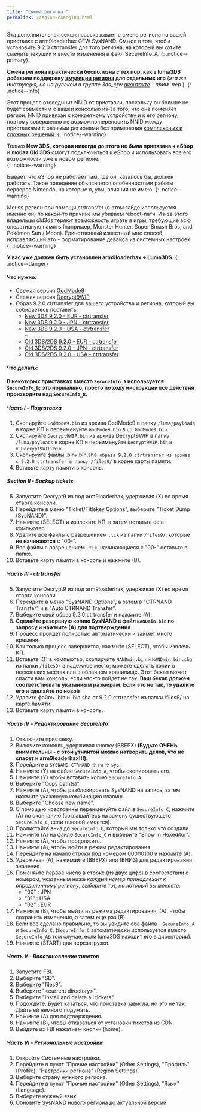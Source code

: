 ```yaml
---
title: "Смена региона "
permalink: /region-changing.html
---
```


Эта дополнительная секция рассказывает о смене региона на вашей приставке с arm9loaderhax CFW SysNAND. Смысл в том, чтобы установить 9.2.0 ctrtransfer для того региона, на который вы хотите сменить текущий и внести изменения в файл SecureInfo_A.
{: .notice--primary}

**Смена региона практически бесполезна с тех пор, как в luma3DS добавили поддержку [эмуляции региона](https://github.com/AuroraWright/Luma3DS/wiki/Options-and-usage) для отдельных игр** (*эта же инструкция, но на русском в группе 3ds_cfw [вконтакте](https://vk.com/topic-125012133_34680173) - прим. пер.*).
{: .notice--info}

Этот процесс отсоединит NNID от приставки, поскольку он больше не будет совместим с вашей консолью из-за того, что она поменяет регион. NNID привязан к конкретному устройству и к его региону, поэтому совершенно не возможно переносить NNID между приставками с разными регионами без применения [комплексных и сложных решений](https://gist.githubusercontent.com/yifanlu/e80db121d38aceb8cca0e03cefd5853b/raw/3c4dd89869156ca0f945a2791e699acfdb32b510/gistfile1.txt).
{: .notice--warning}

Только **New 3DS, которая никогда до этого не была привязана к eShop** и **любая Old 3DS** смогут подключиться к eShop и использовать все его возможности уже в новом регионе.  
{: .notice--warning}

Бывает, что eShop не работает там, где он, казалось бы, должен работать. Такое поведение объясняется особенностями работы серверов Nintendo, на которые я, увы, влияния не имею. 
{: .notice--warning}

Меняя регион при помощи ctrtransfer (в этом гайде используется именно он) по какой-то причине мы убиваем reboot-патч. Из-за этого владельцы old3ds теряют возможность играть в игры, требующие всю оперативную память (например, Monster Hunter, Super Smash Bros, and Pokémon Sun / Moon). Единственный известный мне способ, исправляющий это - форматирование девайса из системных настроек. 
{: .notice--warning}

**У вас уже должен быть установлен arm9loaderhax + Luma3DS.**
{: .notice--danger}

#### Что нужно: 

* Свежая версия [GodMode9](https://github.com/d0k3/GodMode9/releases/)
* Свежая версия [Decrypt9WIP](https://github.com/d0k3/Decrypt9WIP/releases/latest)
* Образ 9.2.0 ctrtransfer для вашего устройства и региона, который вы собираетесь поставить:
  +    [New 3DS 9.2.0 - EUR - ctrtransfer](magnet:?xt=urn:btih:fed7bfeec0e52b42a77467cfb6ffd3e9dd2d5a70&dn=9.2.0-20E%5Fctrtransfer%5Fn3ds.zip&tr=udp%3A%2F%2Ftracker.coppersurfer.tk%3A6969%2Fannounce&tr=udp%3A%2F%2Ftracker.opentrackr.org%3A1337%2Fannounce&tr=http%3A%2F%2Ftracker.opentrackr.org%3A1337%2Fannounce&tr=udp%3A%2F%2Fzer0day.ch%3A1337%2Fannounce&tr=udp%3A%2F%2Ftracker.leechers-paradise.org%3A6969%2Fannounce&tr=http%3A%2F%2Fexplodie.org%3A6969%2Fannounce&tr=udp%3A%2F%2Fexplodie.org%3A6969%2Fannounce&tr=udp%3A%2F%2F9.rarbg.com%3A2710%2Fannounce&tr=udp%3A%2F%2Fp4p.arenabg.com%3A1337%2Fannounce&tr=http%3A%2F%2Fp4p.arenabg.com%3A1337%2Fannounce&tr=udp%3A%2F%2Ftracker.aletorrenty.pl%3A2710%2Fannounce&tr=http%3A%2F%2Ftracker.aletorrenty.pl%3A2710%2Fannounce&tr=http%3A%2F%2Ftracker1.wasabii.com.tw%3A6969%2Fannounce&tr=http%3A%2F%2Ftracker.baravik.org%3A6970%2Fannounce&tr=http%3A%2F%2Ftracker.tfile.me%2Fannounce&tr=udp%3A%2F%2Ftorrent.gresille.org%3A80%2Fannounce&tr=http%3A%2F%2Ftorrent.gresille.org%2Fannounce&tr=udp%3A%2F%2Ftracker.yoshi210.com%3A6969%2Fannounce&tr=udp%3A%2F%2Ftracker.tiny-vps.com%3A6969%2Fannounce&tr=udp%3A%2F%2Ftracker.filetracker.pl%3A8089%2Fannounce)   
  +    [New 3DS 9.2.0 - JPN - ctrtransfer](magnet:?xt=urn:btih:b22d67fd02b3b0e30ac991e451db0f2d32e7beca&dn=9.2.0-20J%5Fctrtransfer%5Fn3ds.zip&tr=udp%3A%2F%2Ftracker.coppersurfer.tk%3A6969%2Fannounce&tr=udp%3A%2F%2Ftracker.opentrackr.org%3A1337%2Fannounce&tr=http%3A%2F%2Ftracker.opentrackr.org%3A1337%2Fannounce&tr=udp%3A%2F%2Fzer0day.ch%3A1337%2Fannounce&tr=udp%3A%2F%2Ftracker.leechers-paradise.org%3A6969%2Fannounce&tr=http%3A%2F%2Fexplodie.org%3A6969%2Fannounce&tr=udp%3A%2F%2Fexplodie.org%3A6969%2Fannounce&tr=udp%3A%2F%2F9.rarbg.com%3A2710%2Fannounce&tr=udp%3A%2F%2Fp4p.arenabg.com%3A1337%2Fannounce&tr=http%3A%2F%2Fp4p.arenabg.com%3A1337%2Fannounce&tr=udp%3A%2F%2Ftracker.aletorrenty.pl%3A2710%2Fannounce&tr=http%3A%2F%2Ftracker.aletorrenty.pl%3A2710%2Fannounce&tr=http%3A%2F%2Ftracker1.wasabii.com.tw%3A6969%2Fannounce&tr=http%3A%2F%2Ftracker.baravik.org%3A6970%2Fannounce&tr=http%3A%2F%2Ftracker.tfile.me%2Fannounce&tr=udp%3A%2F%2Ftorrent.gresille.org%3A80%2Fannounce&tr=http%3A%2F%2Ftorrent.gresille.org%2Fannounce&tr=udp%3A%2F%2Ftracker.yoshi210.com%3A6969%2Fannounce&tr=udp%3A%2F%2Ftracker.tiny-vps.com%3A6969%2Fannounce&tr=udp%3A%2F%2Ftracker.filetracker.pl%3A8089%2Fannounce)     
  +    [New 3DS 9.2.0 - USA - ctrtransfer](magnet:?xt=urn:btih:985d47442dc470d1b9f908256bed041c63885f60&dn=9.2.0-20U%5Fctrtransfer%5Fn3ds.zip&tr=udp%3A%2F%2Ftracker.coppersurfer.tk%3A6969%2Fannounce&tr=udp%3A%2F%2Ftracker.opentrackr.org%3A1337%2Fannounce&tr=http%3A%2F%2Ftracker.opentrackr.org%3A1337%2Fannounce&tr=udp%3A%2F%2Fzer0day.ch%3A1337%2Fannounce&tr=udp%3A%2F%2Ftracker.leechers-paradise.org%3A6969%2Fannounce&tr=http%3A%2F%2Fexplodie.org%3A6969%2Fannounce&tr=udp%3A%2F%2Fexplodie.org%3A6969%2Fannounce&tr=udp%3A%2F%2F9.rarbg.com%3A2710%2Fannounce&tr=udp%3A%2F%2Fp4p.arenabg.com%3A1337%2Fannounce&tr=http%3A%2F%2Fp4p.arenabg.com%3A1337%2Fannounce&tr=udp%3A%2F%2Ftracker.aletorrenty.pl%3A2710%2Fannounce&tr=http%3A%2F%2Ftracker.aletorrenty.pl%3A2710%2Fannounce&tr=http%3A%2F%2Ftracker1.wasabii.com.tw%3A6969%2Fannounce&tr=http%3A%2F%2Ftracker.baravik.org%3A6970%2Fannounce&tr=http%3A%2F%2Ftracker.tfile.me%2Fannounce&tr=udp%3A%2F%2Ftorrent.gresille.org%3A80%2Fannounce&tr=http%3A%2F%2Ftorrent.gresille.org%2Fannounce&tr=udp%3A%2F%2Ftracker.yoshi210.com%3A6969%2Fannounce&tr=udp%3A%2F%2Ftracker.tiny-vps.com%3A6969%2Fannounce&tr=udp%3A%2F%2Ftracker.filetracker.pl%3A8089%2Fannounce)    
~
  +    [Old 3DS/2DS 9.2.0 - EUR - ctrtransfer](magnet:?xt=urn:btih:8d6142313971b08f92257e7fb1c1d5689e34ed78&dn=9.2.0-20E%5Fctrtransfer%5Fo3ds.zip&tr=udp%3A%2F%2Ftracker.coppersurfer.tk%3A6969%2Fannounce&tr=udp%3A%2F%2Ftracker.opentrackr.org%3A1337%2Fannounce&tr=http%3A%2F%2Ftracker.opentrackr.org%3A1337%2Fannounce&tr=udp%3A%2F%2Fzer0day.ch%3A1337%2Fannounce&tr=udp%3A%2F%2Ftracker.leechers-paradise.org%3A6969%2Fannounce&tr=http%3A%2F%2Fexplodie.org%3A6969%2Fannounce&tr=udp%3A%2F%2Fexplodie.org%3A6969%2Fannounce&tr=udp%3A%2F%2F9.rarbg.com%3A2710%2Fannounce&tr=udp%3A%2F%2Fp4p.arenabg.com%3A1337%2Fannounce&tr=http%3A%2F%2Fp4p.arenabg.com%3A1337%2Fannounce&tr=udp%3A%2F%2Ftracker.aletorrenty.pl%3A2710%2Fannounce&tr=http%3A%2F%2Ftracker.aletorrenty.pl%3A2710%2Fannounce&tr=http%3A%2F%2Ftracker1.wasabii.com.tw%3A6969%2Fannounce&tr=http%3A%2F%2Ftracker.baravik.org%3A6970%2Fannounce&tr=http%3A%2F%2Ftracker.tfile.me%2Fannounce&tr=udp%3A%2F%2Ftorrent.gresille.org%3A80%2Fannounce&tr=http%3A%2F%2Ftorrent.gresille.org%2Fannounce&tr=udp%3A%2F%2Ftracker.yoshi210.com%3A6969%2Fannounce&tr=udp%3A%2F%2Ftracker.tiny-vps.com%3A6969%2Fannounce&tr=udp%3A%2F%2Ftracker.filetracker.pl%3A8089%2Fannounce)     
  +    [Old 3DS/2DS 9.2.0 - JPN - ctrtransfer](magnet:?xt=urn:btih:24ad2b85e67013ef1f91178dca7ad2e40663b9b2&dn=9.2.0-20J%5Fctrtransfer%5Fo3ds.zip&tr=udp%3A%2F%2Ftracker.coppersurfer.tk%3A6969%2Fannounce&tr=udp%3A%2F%2Ftracker.opentrackr.org%3A1337%2Fannounce&tr=http%3A%2F%2Ftracker.opentrackr.org%3A1337%2Fannounce&tr=udp%3A%2F%2Fzer0day.ch%3A1337%2Fannounce&tr=udp%3A%2F%2Ftracker.leechers-paradise.org%3A6969%2Fannounce&tr=http%3A%2F%2Fexplodie.org%3A6969%2Fannounce&tr=udp%3A%2F%2Fexplodie.org%3A6969%2Fannounce&tr=udp%3A%2F%2F9.rarbg.com%3A2710%2Fannounce&tr=udp%3A%2F%2Fp4p.arenabg.com%3A1337%2Fannounce&tr=http%3A%2F%2Fp4p.arenabg.com%3A1337%2Fannounce&tr=udp%3A%2F%2Ftracker.aletorrenty.pl%3A2710%2Fannounce&tr=http%3A%2F%2Ftracker.aletorrenty.pl%3A2710%2Fannounce&tr=http%3A%2F%2Ftracker1.wasabii.com.tw%3A6969%2Fannounce&tr=http%3A%2F%2Ftracker.baravik.org%3A6970%2Fannounce&tr=http%3A%2F%2Ftracker.tfile.me%2Fannounce&tr=udp%3A%2F%2Ftorrent.gresille.org%3A80%2Fannounce&tr=http%3A%2F%2Ftorrent.gresille.org%2Fannounce&tr=udp%3A%2F%2Ftracker.yoshi210.com%3A6969%2Fannounce&tr=udp%3A%2F%2Ftracker.tiny-vps.com%3A6969%2Fannounce&tr=udp%3A%2F%2Ftracker.filetracker.pl%3A8089%2Fannounce)     
  +    [Old 3DS/2DS 9.2.0 - USA - ctrtransfer](magnet:?xt=urn:btih:1dc79a2a0babb45497961888f369423a93135e2b&dn=9.2.0-20U%5Fctrtransfer%5Fo3ds.zip&tr=udp%3A%2F%2Ftracker.coppersurfer.tk%3A6969%2Fannounce&tr=udp%3A%2F%2Ftracker.opentrackr.org%3A1337%2Fannounce&tr=http%3A%2F%2Ftracker.opentrackr.org%3A1337%2Fannounce&tr=udp%3A%2F%2Fzer0day.ch%3A1337%2Fannounce&tr=udp%3A%2F%2Ftracker.leechers-paradise.org%3A6969%2Fannounce&tr=http%3A%2F%2Fexplodie.org%3A6969%2Fannounce&tr=udp%3A%2F%2Fexplodie.org%3A6969%2Fannounce&tr=udp%3A%2F%2F9.rarbg.com%3A2710%2Fannounce&tr=udp%3A%2F%2Fp4p.arenabg.com%3A1337%2Fannounce&tr=http%3A%2F%2Fp4p.arenabg.com%3A1337%2Fannounce&tr=udp%3A%2F%2Ftracker.aletorrenty.pl%3A2710%2Fannounce&tr=http%3A%2F%2Ftracker.aletorrenty.pl%3A2710%2Fannounce&tr=http%3A%2F%2Ftracker1.wasabii.com.tw%3A6969%2Fannounce&tr=http%3A%2F%2Ftracker.baravik.org%3A6970%2Fannounce&tr=http%3A%2F%2Ftracker.tfile.me%2Fannounce&tr=udp%3A%2F%2Ftorrent.gresille.org%3A80%2Fannounce&tr=http%3A%2F%2Ftorrent.gresille.org%2Fannounce&tr=udp%3A%2F%2Ftracker.yoshi210.com%3A6969%2Fannounce&tr=udp%3A%2F%2Ftracker.tiny-vps.com%3A6969%2Fannounce&tr=udp%3A%2F%2Ftracker.filetracker.pl%3A8089%2Fannounce)
 
#### Что делать:

**В некоторых приставках вместо `SecureInfo_A` используется `SecureInfo_B`; это нормально, просто по ходу инструкции все действия производите над `SecureInfo_B`.**    

##### Часть I - Подготовка

1. Скопируйте `GodMode9.bin` из архива GodMode9 в папку `/luma/payloads` в корне КП и переименуйте `GodMode9.bin` в `up_GodMode9.bin`.
2. Скопируйте `Decrypt9WIP.bin` из архива Decrypt9WIP в папку `/luma/payloads` в корне КП и переименуйте `Decrypt9WIP.bin` в `x_Decrypt9WIP.bin`.
3. Скопируйте файлы .bin` и `.bin.sha` образа 9.2.0 ctrtransfer из архива с 9.2.0 ctrtransfer в папку /files9/` в корне карты памяти. 
4. Вставьте карту памяти в консоль. 

##### Section II - Backup tickets

5. Запустите Decrypt9 из под arm9loaderhax, удерживая (X) во время старта консоли. 
6. Перейдите в меню "Ticket/Titlekey Options", выберите "Ticket Dump (SysNAND)".
7. Нажмите (SELECT) и извлеките КП, а затем вставьте ее в компьютер. 
8. Удалите все файлы с разрешением `.tik` из папки `/files9/`, которые **не начинаются** с "00-".
9. Все файлы с разрешением `.tik`, начинающиеся с "00-" оставьте в папке. 
10. Вставьте карту памяти в консоль и нажмите (В).

##### Часть III - ctrtransfer

5. Запустите Decrypt9 из под arm9loaderhax, удерживая (X) во время старта консоли. 
6. Перейдите в меню "SysNAND Options", а затем в "CTRNAND Transfer" и в "Auto CTRNAND Transfer".
7. Выберите свой образ 9.2.0 ctrtransfer и нажмите (A).
8. **Сделайте резервную копию SysNAND в файл `NANDmin.bin` по запросу и нажмите (А) для подтверждения**.
9. Процесс пройдет полностью автоматически и займет много времени. 
10. Как только процесс завершится, нажмите (SELECT), чтобы извлечь КП. 
11. Вставьте КП в компьютер; скопируйте `NANDmin.bin` и `NANDmin.bin.sha` из папки `/files9/` в надежное место; можете сделать копии в нескольких местах или в облачном хранилище. Этот бекап может спасти вам консоль, если что-то пойдет не так. **Ваш бекап должен соответствовать указанным размерам. Если это не так, то удалите его и сделайте по новой** 
12. Удалите файлы .bin и .bin.sha от 9.2.0 ctrtransfer из папки /files9/ на карте памяти.
10. Вставьте карту памяти в консоль.

##### Часть IV - Редактирование SecureInfo

1. Отключите приставку. 
2. Включите консоль, удерживая кнопку (ВВЕРХ)
**(Будьте ОЧЕНЬ внимательны - с этой утилитой можно натворить делов, что не спасет и arm9loaderhax!!!)**.
2. Перейдите в `SYSNAND CTRNAND` -> `rw` -> `sys`.
3. Нажмите (Y) на файле `SecureInfo_A`, чтобы скопировать его.
4. Нажмите (Y) чтобы вставить копию `SecureInfo_A`.
5. Выберите "Copy path(s)".
6. Нажмите (A), чтобы разблокировать SysNAND на запись, затем нажмите указанную комбинацию клавиш. 
7. Выберите "Choose new name".
8. С помощью крестовины переименуйте файл в `SecureInfo_C`, нажмите (A) по окончанию (соглашайтесь на замену существующего `SecureInfo_C`, если таковой имеется). 
9. Пролистайте вниз до `SecureInfo_C`, который мы только что создали. 
10. Нажмите (A) на файле `SecureInfo_C` и выберите "Show in Hexeditor".
11. Нажмите (A), чтобы продолжить. 
12. Нажмите (A), чтобы войти в режим редактирования. 
13. Перейдите на начало строки под номером 00000100 и нажмите (A).
14. Удерживая (A), нажимайте (ВВЕРХ) или (ВНИЗ) для редактирования значения. 
15. Поменяйте первое число в строке (из двух цифр) в соответствии с номером, указанным ниже *каждый номер принадлежит к определенному региону; выберите тот, на который вы меняете*:
    - "00" : JPN
    - "01" : USA
    - "02" : EUR
16. Нажмите (B), чтобы выйти из режима редактирования, (А), чтобы сохранить изменения, а затем еще раз (В).
17. Если все сделано правильно, то вы увидите оба файла - `SecureInfo_A` и `SecureInfo_C`. (`SecureInfo_C` автоматически используется вместо `SecureInfo_A`в том случае, если luma3DS находит его в директории).
18. Нажмите (START) для перезагрузки. 

##### Часть V - Восстановление тикетов

1. Запустите FBI.
2. Выберите "SD".
3. Выберите "files9".
4. Выберите "\<current directory>".
5. Выберите "Install and delete all tickets".
6. Подождите. Будет казаться, что приставка зависла, но это не так. Дайте ей немного подумать.
7. Нажмите (A) для подтверждения.
8. Нажмите (B), чтобы отказаться от установки тикетов из CDN.
9. Выйдите из FBI нажатием кнопки (home).


##### Часть VI - Региональные настройки

1. Откройте Системные настройки.
2. Перейдите в пункт "Прочие настройки" (Other Settings), "Профиль" (Profile), "Настройки региона" (Region Settings).
3. Выберите страну нужного региона.
2. Перейдите в пункт "Прочие настройки" (Other Settings), "Язык" (Language).
4. Выберите нужный язык. 
5. Обновите SysNAND нового региона до актуальной версии.

